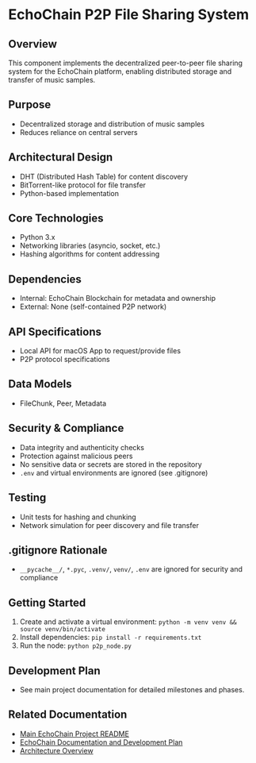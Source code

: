 # EchoChain P2P File Sharing System

## Overview
This component implements the decentralized peer-to-peer file sharing system for the EchoChain platform, enabling distributed storage and transfer of music samples.

## Purpose
- Decentralized storage and distribution of music samples
- Reduces reliance on central servers

## Architectural Design
- DHT (Distributed Hash Table) for content discovery
- BitTorrent-like protocol for file transfer
- Python-based implementation

## Core Technologies
- Python 3.x
- Networking libraries (asyncio, socket, etc.)
- Hashing algorithms for content addressing

## Dependencies
- Internal: EchoChain Blockchain for metadata and ownership
- External: None (self-contained P2P network)

## API Specifications
- Local API for macOS App to request/provide files
- P2P protocol specifications

## Data Models
- FileChunk, Peer, Metadata

## Security & Compliance
- Data integrity and authenticity checks
- Protection against malicious peers
- No sensitive data or secrets are stored in the repository
- `.env` and virtual environments are ignored (see .gitignore)

## Testing
- Unit tests for hashing and chunking
- Network simulation for peer discovery and file transfer

## .gitignore Rationale
- `__pycache__/`, `*.pyc`, `.venv/`, `venv/`, `.env` are ignored for security and compliance

## Getting Started
1. Create and activate a virtual environment: `python -m venv venv && source venv/bin/activate`
2. Install dependencies: `pip install -r requirements.txt`
3. Run the node: `python p2p_node.py`

## Development Plan
- See main project documentation for detailed milestones and phases. 

## Related Documentation

*   [Main EchoChain Project README](../../README.md)
*   [EchoChain Documentation and Development Plan](../../docs/EchoChain_Documentation_and_Development_Plan.md)
*   [Architecture Overview](../../docs/architecture.md) 